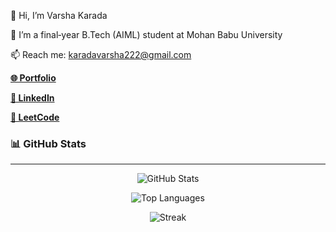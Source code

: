 


<div align="left">
<p>👋 Hi, I’m Varsha Karada</p>
<p>🌱 I’m a final‑year B.Tech (AIML) student at Mohan Babu University</p>
<p>📫 Reach me: <a href="mailto:karadavarsha222@gmail.com">karadavarsha222@gmail.com</a></p>
<p><a href="https://portfolio-mgvm.vercel.app/"><strong>🌐 Portfolio</strong></a></p>
<p><a href="https://www.linkedin.com/in/varsha-karada"><strong>👤 LinkedIn</strong></a></p>
<p><a href="https://leetcode.com/u/KPavani9/"><strong>🎯 LeetCode</strong></a></p>
</div>

  



### 📊 GitHub Stats 
---
<p align="center">
<!-- [![GitHub stats](https://github-readme-stats.vercel.app/api?username=VARSHA-442&show_icons=true&theme=radical)](https://github.com/anuraghazra/github-readme-stats)   -->
<!--  <img src="https://github-readme-stats.vercel.app/api?username=VARSHA-442&show_icons=true&theme=onedark" alt="GitHub Stats"/>  -->
<img src="https://github-readme-stats.vercel.app/api?username=VARSHA-442&show_icons=true&title_color=58a6ff&text_color=c9d1d9&icon_color=58a6ff&bg_color=0d1117&border_color=30363d" alt="GitHub Stats"/>
</p>


<p align="center">
<!-- [![Top languages](https://github-readme-stats.vercel.app/api/top-langs/?username=VARSHA-442&layout=compact&theme=radical)](https://github.com/anuraghazra/github-readme-stats)  -->
<!-- <img src="https://github-readme-stats.vercel.app/api/top-langs/?username=VARSHA-442&layout=compact&theme=radical" alt="Top Languages"/> -->
<img src="https://github-readme-stats.vercel.app/api/top-langs/?username=VARSHA-442&layout=compact&theme=onedark" alt="Top Languages"/>

</p>


<p align="center">
<!-- ![GitHub Streak](https://github-readme-streak-stats.herokuapp.com/?user=VARSHA-442&theme=radical)    -->
<!-- <img src="https://github-readme-streak-stats.herokuapp.com/?user=VARSHA-442&theme=radical" alt="Streak"/>
</p> -->
<p align="center">
<img src="https://github-readme-streak-stats.herokuapp.com/?user=VARSHA-442&theme=onedark" alt="Streak"/>
</p>







